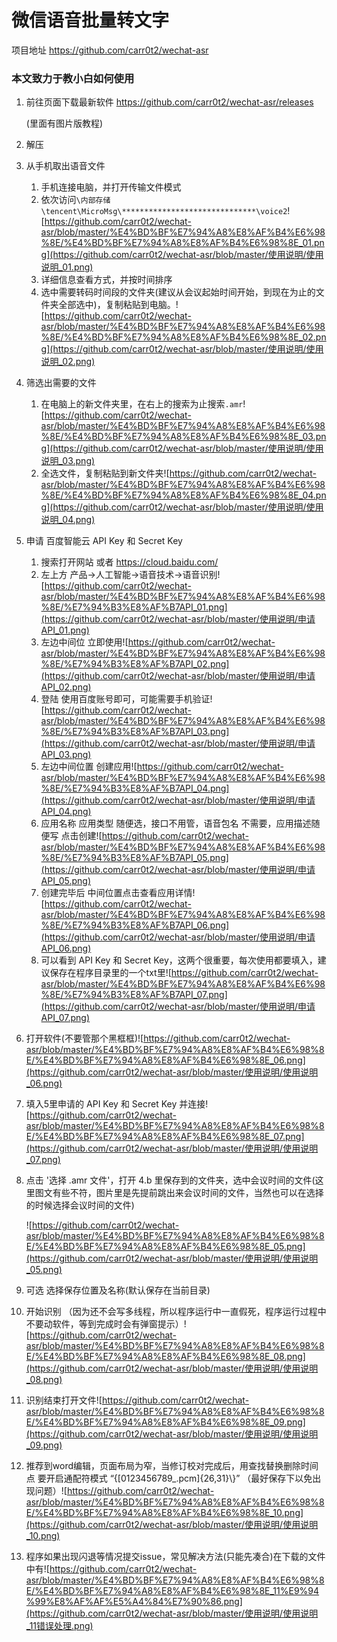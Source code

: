 # 微信语音批量转文字

项目地址 https://github.com/carr0t2/wechat-asr

### 本文致力于教小白如何使用

1. 前往页面下载最新软件 https://github.com/carr0t2/wechat-asr/releases

   (里面有图片版教程)

2. 解压

3. 从手机取出语音文件

   1. 手机连接电脑，并打开传输文件模式
   2. 依次访问`\内部存储\tencent\MicroMsg\******************************\voice2`![https://github.com/carr0t2/wechat-asr/blob/master/%E4%BD%BF%E7%94%A8%E8%AF%B4%E6%98%8E/%E4%BD%BF%E7%94%A8%E8%AF%B4%E6%98%8E_01.png](https://github.com/carr0t2/wechat-asr/blob/master/使用说明/使用说明_01.png)
   3. 详细信息查看方式，并按时间排序
   4. 选中需要转码时间段的文件夹(建议从会议起始时间开始，到现在为止的文件夹全部选中)，复制粘贴到电脑。![https://github.com/carr0t2/wechat-asr/blob/master/%E4%BD%BF%E7%94%A8%E8%AF%B4%E6%98%8E/%E4%BD%BF%E7%94%A8%E8%AF%B4%E6%98%8E_02.png](https://github.com/carr0t2/wechat-asr/blob/master/使用说明/使用说明_02.png)

4. 筛选出需要的文件

   1. 在电脑上的新文件夹里，在右上的搜索为止搜索`.amr`![https://github.com/carr0t2/wechat-asr/blob/master/%E4%BD%BF%E7%94%A8%E8%AF%B4%E6%98%8E/%E4%BD%BF%E7%94%A8%E8%AF%B4%E6%98%8E_03.png](https://github.com/carr0t2/wechat-asr/blob/master/使用说明/使用说明_03.png)
   2. 全选文件，复制粘贴到新文件夹![https://github.com/carr0t2/wechat-asr/blob/master/%E4%BD%BF%E7%94%A8%E8%AF%B4%E6%98%8E/%E4%BD%BF%E7%94%A8%E8%AF%B4%E6%98%8E_04.png](https://github.com/carr0t2/wechat-asr/blob/master/使用说明/使用说明_04.png)

5. 申请 百度智能云 API Key 和 Secret Key

   1. 搜索打开网站 或者 https://cloud.baidu.com/
   2. 左上方 产品->人工智能->语音技术->语音识别![https://github.com/carr0t2/wechat-asr/blob/master/%E4%BD%BF%E7%94%A8%E8%AF%B4%E6%98%8E/%E7%94%B3%E8%AF%B7API_01.png](https://github.com/carr0t2/wechat-asr/blob/master/使用说明/申请API_01.png)
   3. 左边中间位  立即使用![https://github.com/carr0t2/wechat-asr/blob/master/%E4%BD%BF%E7%94%A8%E8%AF%B4%E6%98%8E/%E7%94%B3%E8%AF%B7API_02.png](https://github.com/carr0t2/wechat-asr/blob/master/使用说明/申请API_02.png)
   4. 登陆 使用百度账号即可，可能需要手机验证![https://github.com/carr0t2/wechat-asr/blob/master/%E4%BD%BF%E7%94%A8%E8%AF%B4%E6%98%8E/%E7%94%B3%E8%AF%B7API_03.png](https://github.com/carr0t2/wechat-asr/blob/master/使用说明/申请API_03.png)
   5. 左边中间位置  创建应用![https://github.com/carr0t2/wechat-asr/blob/master/%E4%BD%BF%E7%94%A8%E8%AF%B4%E6%98%8E/%E7%94%B3%E8%AF%B7API_04.png](https://github.com/carr0t2/wechat-asr/blob/master/使用说明/申请API_04.png)
   6. 应用名称 应用类型 随便选，接口不用管，语音包名 不需要，应用描述随便写  点击创建![https://github.com/carr0t2/wechat-asr/blob/master/%E4%BD%BF%E7%94%A8%E8%AF%B4%E6%98%8E/%E7%94%B3%E8%AF%B7API_05.png](https://github.com/carr0t2/wechat-asr/blob/master/使用说明/申请API_05.png)
   7. 创建完毕后 中间位置点击查看应用详情![https://github.com/carr0t2/wechat-asr/blob/master/%E4%BD%BF%E7%94%A8%E8%AF%B4%E6%98%8E/%E7%94%B3%E8%AF%B7API_06.png](https://github.com/carr0t2/wechat-asr/blob/master/使用说明/申请API_06.png)
   8. 可以看到 API Key 和 Secret Key，这两个很重要，每次使用都要填入，建议保存在程序目录里的一个txt里![https://github.com/carr0t2/wechat-asr/blob/master/%E4%BD%BF%E7%94%A8%E8%AF%B4%E6%98%8E/%E7%94%B3%E8%AF%B7API_07.png](https://github.com/carr0t2/wechat-asr/blob/master/使用说明/申请API_07.png)

6. 打开软件(不要管那个黑框框)![https://github.com/carr0t2/wechat-asr/blob/master/%E4%BD%BF%E7%94%A8%E8%AF%B4%E6%98%8E/%E4%BD%BF%E7%94%A8%E8%AF%B4%E6%98%8E_06.png](https://github.com/carr0t2/wechat-asr/blob/master/使用说明/使用说明_06.png)

7. 填入5里申请的 API Key 和 Secret Key 并连接![https://github.com/carr0t2/wechat-asr/blob/master/%E4%BD%BF%E7%94%A8%E8%AF%B4%E6%98%8E/%E4%BD%BF%E7%94%A8%E8%AF%B4%E6%98%8E_07.png](https://github.com/carr0t2/wechat-asr/blob/master/使用说明/使用说明_07.png)

8. 点击 '选择 .amr 文件'，打开 4.b 里保存到的文件夹，选中会议时间的文件(这里图文有些不符，图片里是先提前跳出来会议时间的文件，当然也可以在选择的时候选择会议时间的文件)

   ![https://github.com/carr0t2/wechat-asr/blob/master/%E4%BD%BF%E7%94%A8%E8%AF%B4%E6%98%8E/%E4%BD%BF%E7%94%A8%E8%AF%B4%E6%98%8E_05.png](https://github.com/carr0t2/wechat-asr/blob/master/使用说明/使用说明_05.png)

9. 可选 选择保存位置及名称(默认保存在当前目录)

10. 开始识别 （因为还不会写多线程，所以程序运行中一直假死，程序运行过程中不要动软件，等到完成时会有弹窗提示）![https://github.com/carr0t2/wechat-asr/blob/master/%E4%BD%BF%E7%94%A8%E8%AF%B4%E6%98%8E/%E4%BD%BF%E7%94%A8%E8%AF%B4%E6%98%8E_08.png](https://github.com/carr0t2/wechat-asr/blob/master/使用说明/使用说明_08.png)

11. 识别结束打开文件![https://github.com/carr0t2/wechat-asr/blob/master/%E4%BD%BF%E7%94%A8%E8%AF%B4%E6%98%8E/%E4%BD%BF%E7%94%A8%E8%AF%B4%E6%98%8E_09.png](https://github.com/carr0t2/wechat-asr/blob/master/使用说明/使用说明_09.png)

12. 推荐到word编辑，页面布局为窄，当修订校对完成后，用查找替换删除时间点 要开启通配符模式 “\{[0123456789\_\.pcm]{26,31}\\}” （最好保存下以免出现问题）![https://github.com/carr0t2/wechat-asr/blob/master/%E4%BD%BF%E7%94%A8%E8%AF%B4%E6%98%8E/%E4%BD%BF%E7%94%A8%E8%AF%B4%E6%98%8E_10.png](https://github.com/carr0t2/wechat-asr/blob/master/使用说明/使用说明_10.png)

13. 程序如果出现闪退等情况提交issue，常见解决方法(只能先凑合)在下载的文件中有![https://github.com/carr0t2/wechat-asr/blob/master/%E4%BD%BF%E7%94%A8%E8%AF%B4%E6%98%8E/%E4%BD%BF%E7%94%A8%E8%AF%B4%E6%98%8E_11%E9%94%99%E8%AF%AF%E5%A4%84%E7%90%86.png](https://github.com/carr0t2/wechat-asr/blob/master/使用说明/使用说明_11错误处理.png)

